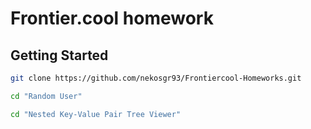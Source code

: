# Frontier.cool homework

## Getting Started

```sh
git clone https://github.com/nekosgr93/Frontiercool-Homeworks.git
```

```sh
cd "Random User"
```

```sh
cd "Nested Key-Value Pair Tree Viewer"
```